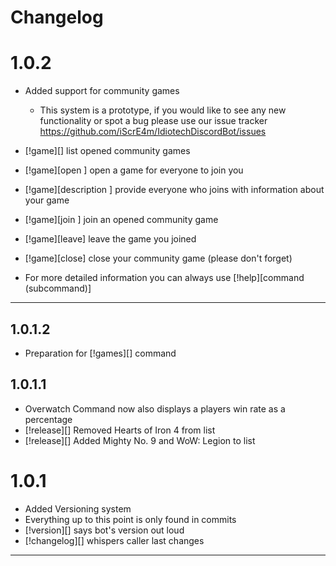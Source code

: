 Changelog
=========

1.0.2
=====

* Added support for community games
    * This system is a prototype, if you would like to see any new functionality or spot a bug please use our issue tracker
     https://github.com/iScrE4m/IdiotechDiscordBot/issues

* [!game][]                             list opened community games
* [!game][open <gamename>]                         open a game for everyone to join you
* [!game][description <description>]    provide everyone who joins with information about your game
* [!game][join <gamename>]              join an opened community game
* [!game][leave]                        leave the game you joined
* [!game][close]                        close your community game (please don't forget)
* For more detailed information you can always use [!help][command (subcommand)]
_____

1.0.1.2
-------
* Preparation for [!games][] command

1.0.1.1
-------
* Overwatch Command now also displays a players win rate as a percentage
* [!release][] Removed Hearts of Iron 4  from list
* [!release][] Added Mighty No. 9 and WoW: Legion to list

1.0.1
=====
* Added Versioning system
* Everything up to this point is only found in commits
* [!version][] says bot's version out loud
* [!changelog][] whispers caller last changes
** **